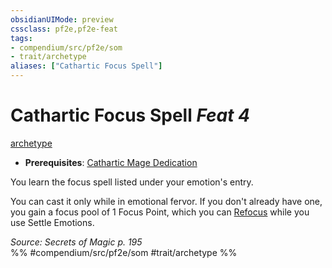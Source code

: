```yaml
---
obsidianUIMode: preview
cssclass: pf2e,pf2e-feat
tags:
- compendium/src/pf2e/som
- trait/archetype
aliases: ["Cathartic Focus Spell"]
---
```

# Cathartic Focus Spell  *Feat 4*  
[archetype](../../rules/traits/archetype.md)  

- **Prerequisites**: [Cathartic Mage Dedication](cathartic-mage-dedication-som.md)

You learn the focus spell listed under your emotion's entry.

You can cast it only while in emotional fervor. If you don't already have one, you gain a focus pool of 1 Focus Point, which you can [Refocus](../../rules/actions/refocus.md) while you use Settle Emotions.

*Source: Secrets of Magic p. 195*  
%% #compendium/src/pf2e/som #trait/archetype %%